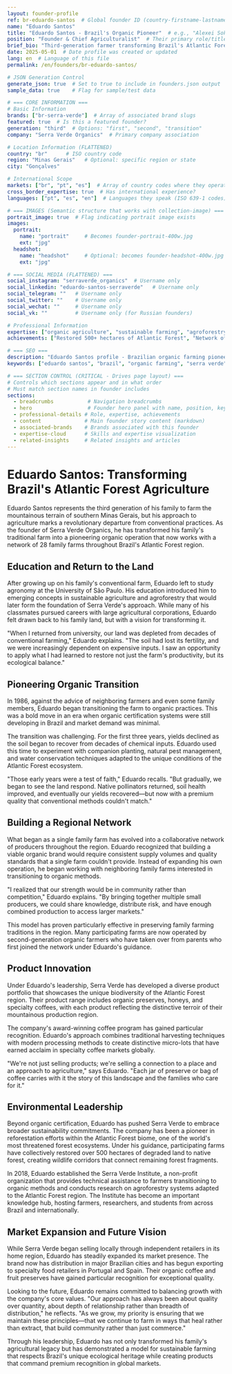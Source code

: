 ```yaml
---
layout: founder-profile
ref: br-eduardo-santos  # Global founder ID (country-firstname-lastname format)
name: "Eduardo Santos"
title: "Eduardo Santos - Brazil's Organic Pioneer"  # e.g., "Alexei Sokolov - Moscow's Tea Master"
position: "Founder & Chief Agriculturalist"  # Their primary role/title
brief_bio: "Third-generation farmer transforming Brazil's Atlantic Forest agriculture through organic practices and supporting 28 family farms."
date: 2025-05-01  # Date profile was created or updated
lang: en  # Language of this file
permalink: /en/founders/br-eduardo-santos/

# JSON Generation Control
generate_json: true  # Set to true to include in founders.json output
sample_data: true    # Flag for sample/test data

# === CORE INFORMATION ===
# Basic Information
brands: ["br-serra-verde"]  # Array of associated brand slugs
featured: true  # Is this a featured founder?
generation: "third"  # Options: "first", "second", "transition"
company: "Serra Verde Organics"  # Primary company association

# Location Information (FLATTENED)
country: "br"      # ISO country code
region: "Minas Gerais"   # Optional: specific region or state
city: "Gonçalves"

# International Scope
markets: ["br", "pt", "es"]  # Array of country codes where they operate
cross_border_expertise: true  # Has international experience?
languages: ["pt", "es", "en"]  # Languages they speak (ISO 639-1 codes)

# === IMAGES (Semantic structure that works with collection-image) ===
portrait_image: true  # Flag indicating portrait image exists
images:
  portrait:
    name: "portrait"     # Becomes founder-portrait-400w.jpg
    ext: "jpg"
  headshot:
    name: "headshot"     # Optional: becomes founder-headshot-400w.jpg
    ext: "jpg"

# === SOCIAL MEDIA (FLATTENED) ===
social_instagram: "serraverde_organics"  # Username only
social_linkedin: "eduardo-santos-serraverde"   # Username only
social_telegram: ""   # Username only
social_twitter: ""    # Username only
social_wechat: ""     # Username only
social_vk: ""         # Username only (for Russian founders)

# Professional Information
expertise: ["organic agriculture", "sustainable farming", "agroforestry", "export development"]  # Max 4 items
achievements: ["Restored 500+ hectares of Atlantic Forest", "Network of 28 organic family farms", "International distribution in EU markets"]

# === SEO ===
description: "Eduardo Santos profile - Brazilian organic farming pioneer transforming Atlantic Forest agriculture through sustainable practices and supporting family farms."
keywords: ["eduardo santos", "brazil", "organic farming", "serra verde", "atlantic forest", "sustainable agriculture"]

# === SECTION CONTROL (CRITICAL - Drives page layout) ===
# Controls which sections appear and in what order
# Must match section names in founder includes
sections:
  - breadcrumbs           # Navigation breadcrumbs
  - hero                  # Founder hero panel with name, position, key info
  - professional-details # Role, expertise, achievements
  - content              # Main founder story content (markdown)
  - associated-brands    # Brands associated with this founder
  - expertise-cloud      # Skills and expertise visualization
  - related-insights     # Related insights and articles
---
```


# Eduardo Santos: Transforming Brazil's Atlantic Forest Agriculture

Eduardo Santos represents the third generation of his family to farm the mountainous terrain of southern Minas Gerais, but his approach to agriculture marks a revolutionary departure from conventional practices. As the founder of Serra Verde Organics, he has transformed his family's traditional farm into a pioneering organic operation that now works with a network of 28 family farms throughout Brazil's Atlantic Forest region.

## Education and Return to the Land

After growing up on his family's conventional farm, Eduardo left to study agronomy at the University of São Paulo. His education introduced him to emerging concepts in sustainable agriculture and agroforestry that would later form the foundation of Serra Verde's approach. While many of his classmates pursued careers with large agricultural corporations, Eduardo felt drawn back to his family land, but with a vision for transforming it.

"When I returned from university, our land was depleted from decades of conventional farming," Eduardo explains. "The soil had lost its fertility, and we were increasingly dependent on expensive inputs. I saw an opportunity to apply what I had learned to restore not just the farm's productivity, but its ecological balance."

## Pioneering Organic Transition

In 1986, against the advice of neighboring farmers and even some family members, Eduardo began transitioning the farm to organic practices. This was a bold move in an era when organic certification systems were still developing in Brazil and market demand was minimal.

The transition was challenging. For the first three years, yields declined as the soil began to recover from decades of chemical inputs. Eduardo used this time to experiment with companion planting, natural pest management, and water conservation techniques adapted to the unique conditions of the Atlantic Forest ecosystem.

"Those early years were a test of faith," Eduardo recalls. "But gradually, we began to see the land respond. Native pollinators returned, soil health improved, and eventually our yields recovered—but now with a premium quality that conventional methods couldn't match."

## Building a Regional Network

What began as a single family farm has evolved into a collaborative network of producers throughout the region. Eduardo recognized that building a viable organic brand would require consistent supply volumes and quality standards that a single farm couldn't provide. Instead of expanding his own operation, he began working with neighboring family farms interested in transitioning to organic methods.

"I realized that our strength would be in community rather than competition," Eduardo explains. "By bringing together multiple small producers, we could share knowledge, distribute risk, and have enough combined production to access larger markets."

This model has proven particularly effective in preserving family farming traditions in the region. Many participating farms are now operated by second-generation organic farmers who have taken over from parents who first joined the network under Eduardo's guidance.

## Product Innovation

Under Eduardo's leadership, Serra Verde has developed a diverse product portfolio that showcases the unique biodiversity of the Atlantic Forest region. Their product range includes organic preserves, honeys, and specialty coffees, with each product reflecting the distinctive terroir of their mountainous production region.

The company's award-winning coffee program has gained particular recognition. Eduardo's approach combines traditional harvesting techniques with modern processing methods to create distinctive micro-lots that have earned acclaim in specialty coffee markets globally.

"We're not just selling products; we're selling a connection to a place and an approach to agriculture," says Eduardo. "Each jar of preserve or bag of coffee carries with it the story of this landscape and the families who care for it."

## Environmental Leadership

Beyond organic certification, Eduardo has pushed Serra Verde to embrace broader sustainability commitments. The company has been a pioneer in reforestation efforts within the Atlantic Forest biome, one of the world's most threatened forest ecosystems. Under his guidance, participating farms have collectively restored over 500 hectares of degraded land to native forest, creating wildlife corridors that connect remaining forest fragments.

In 2018, Eduardo established the Serra Verde Institute, a non-profit organization that provides technical assistance to farmers transitioning to organic methods and conducts research on agroforestry systems adapted to the Atlantic Forest region. The Institute has become an important knowledge hub, hosting farmers, researchers, and students from across Brazil and internationally.

## Market Expansion and Future Vision

While Serra Verde began selling locally through independent retailers in its home region, Eduardo has steadily expanded its market presence. The brand now has distribution in major Brazilian cities and has begun exporting to specialty food retailers in Portugal and Spain. Their organic coffee and fruit preserves have gained particular recognition for exceptional quality.

Looking to the future, Eduardo remains committed to balancing growth with the company's core values. "Our approach has always been about quality over quantity, about depth of relationship rather than breadth of distribution," he reflects. "As we grow, my priority is ensuring that we maintain these principles—that we continue to farm in ways that heal rather than extract, that build community rather than just commerce."

Through his leadership, Eduardo has not only transformed his family's agricultural legacy but has demonstrated a model for sustainable farming that respects Brazil's unique ecological heritage while creating products that command premium recognition in global markets.

